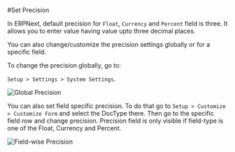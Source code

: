 <!-- add-breadcrumbs -->
#Set Precision

In ERPNext, default precision for `Float`, `Currency` and `Percent` field is three. It allows you to enter value having value upto three decimal places.

You can also change/customize the precision settings globally or for a specific field.

To change the precision globally, go to:

`Setup > Settings > System Settings`.

<img alt="Global Precision" class="screenshot" src="/docs/assets/img/articles/precision-1.png">

You can also set field specific precision. To do that go to `Setup > Customize > Customize Form` and select the DocType there. Then go to the specific field row and change precision. Precision field is only visible if field-type is one of the Float, Currency and Percent.

<img alt="Field-wise Precision" class="screenshot" src="/docs/assets/img/articles/precision-2.png">


<!-- markdown -->